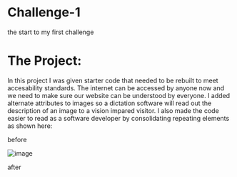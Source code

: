 # Challenge-1
the start to my first challenge
 
<h1> The Project: </h1>
<p>In this project I was given starter code that needed to be rebuilt to meet accesability standards. The internet can be accessed by anyone now and we need to make sure our website can be understood by everyone. I added alternate attributes to images so a dictation software will read out the description of an image to a vision impared visitor. I also made the code easier to read as a software developer by consolidating repeating elements as shown here: </p>

<p> before </p>

![image](https://user-images.githubusercontent.com/26885024/196050175-08f52332-9292-44ed-a61c-b59f0d97b3bf.png)

<p> after </p>

